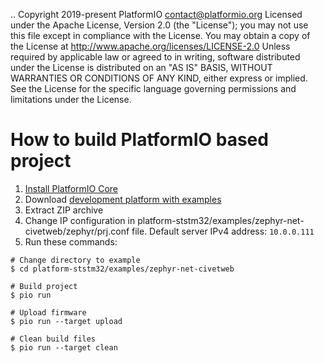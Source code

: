 ..  Copyright 2019-present PlatformIO <contact@platformio.org>
    Licensed under the Apache License, Version 2.0 (the "License");
    you may not use this file except in compliance with the License.
    You may obtain a copy of the License at
       http://www.apache.org/licenses/LICENSE-2.0
    Unless required by applicable law or agreed to in writing, software
    distributed under the License is distributed on an "AS IS" BASIS,
    WITHOUT WARRANTIES OR CONDITIONS OF ANY KIND, either express or implied.
    See the License for the specific language governing permissions and
    limitations under the License.

How to build PlatformIO based project
=====================================

1. [Install PlatformIO Core](https://docs.platformio.org/page/core.html)
2. Download [development platform with examples](https://github.com/platformio/platform-ststm32/archive/develop.zip)
3. Extract ZIP archive
4. Change IP configuration in platform-ststm32/examples/zephyr-net-civetweb/zephyr/prj.conf file. Default server IPv4 address: `10.0.0.111`
5. Run these commands:

```shell
# Change directory to example
$ cd platform-ststm32/examples/zephyr-net-civetweb

# Build project
$ pio run

# Upload firmware
$ pio run --target upload

# Clean build files
$ pio run --target clean
```
